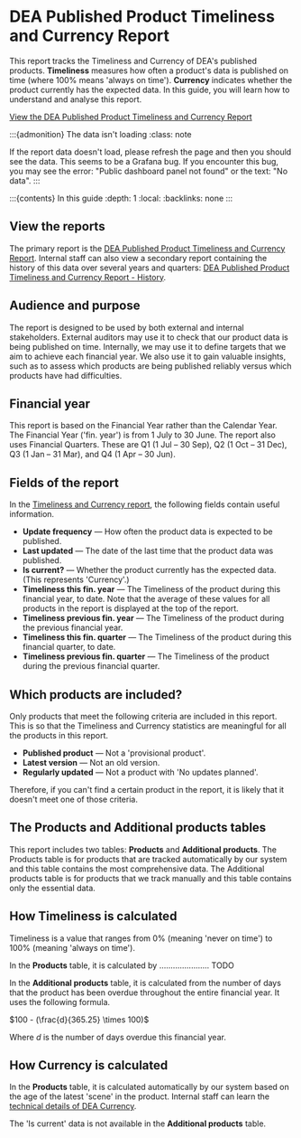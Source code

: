 # DEA Published Product Timeliness and Currency Report

This report tracks the Timeliness and Currency of DEA's published products. **Timeliness** measures how often a product's data is published on time (where 100% means 'always on time'). **Currency** indicates whether the product currently has the expected data. In this guide, you will learn how to understand and analyse this report.

[View the DEA Published Product Timeliness and Currency Report][TimelinessReport]

:::{admonition} The data isn't loading
:class: note

If the report data doesn't load, please refresh the page and then you should see the data. This seems to be a Grafana bug. If you encounter this bug, you may see the error: "Public dashboard panel not found" or the text: "No data".
:::

:::{contents} In this guide
:depth: 1
:local:
:backlinks: none
:::

## View the reports

The primary report is the [DEA Published Product Timeliness and Currency Report][TimelinessReport]. Internal staff can also view a secondary report containing the history of this data over several years and quarters: [DEA Published Product Timeliness and Currency Report - History][HistoryReport].

## Audience and purpose

The report is designed to be used by both external and internal stakeholders. External auditors may use it to check that our product data is being published on time. Internally, we may use it to define targets that we aim to achieve each financial year. We also use it to gain valuable insights, such as to assess which products are being published reliably versus which products have had difficulties.

## Financial year

This report is based on the Financial Year rather than the Calendar Year. The Financial Year ('fin. year') is from 1 July to 30 June. The report also uses Financial Quarters. These are Q1 (1 Jul &ndash; 30 Sep), Q2 (1 Oct &ndash; 31 Dec), Q3 (1 Jan &ndash; 31 Mar), and Q4 (1 Apr &ndash; 30 Jun).

## Fields of the report

In the [Timeliness and Currency report][TimelinessReport], the following fields contain useful information.

* **Update frequency** &mdash; How often the product data is expected to be published.
* **Last updated** &mdash; The date of the last time that the product data was published.
* **Is current?** &mdash; Whether the product currently has the expected data. (This represents 'Currency'.)
* **Timeliness this fin. year** &mdash; The Timeliness of the product during this financial year, to date. Note that the average of these values for all products in the report is displayed at the top of the report.
* **Timeliness previous fin. year** &mdash; The Timeliness of the product during the previous financial year.
* **Timeliness this fin. quarter** &mdash; The Timeliness of the product during this financial quarter, to date.
* **Timeliness previous fin. quarter** &mdash; The Timeliness of the product during the previous financial quarter.

## Which products are included?

Only products that meet the following criteria are included in this report. This is so that the Timeliness and Currency statistics are meaningful for all the products in this report.

* **Published product** &mdash; Not a 'provisional product'.
* **Latest version** &mdash; Not an old version.
* **Regularly updated** &mdash; Not a product with 'No updates planned'.

Therefore, if you can't find a certain product in the report, it is likely that it doesn't meet one of those criteria.

## The Products and Additional products tables

This report includes two tables: **Products** and **Additional products**. The Products table is for products that are tracked automatically by our system and this table contains the most comprehensive data. The Additional products table is for products that we track manually and this table contains only the essential data.

## How Timeliness is calculated

Timeliness is a value that ranges from 0% (meaning 'never on time') to 100% (meaning 'always on time').

In the **Products** table, it is calculated by ...................... TODO

In the **Additional products** table, it is calculated from the number of days that the product has been overdue throughout the entire financial year. It uses the following formula.

$100 - (\frac{d}{365.25} \times 100)$

Where $d$ is the number of days overdue this financial year.

## How Currency is calculated

In the **Products** table, it is calculated automatically by our system based on the age of the latest 'scene' in the product. Internal staff can learn the [technical details of DEA Currency][CurrencyInternalDoc].

The 'Is current' data is not available in the **Additional products** table.

[TimelinessReport]: https://mgmt.sandbox.dea.ga.gov.au/public-dashboards/d22241dbfca54b1fa9f73938ef26e645?orgId=1
[HistoryReport]: https://mgmt.sandbox.dea.ga.gov.au/d/c1674b20-8c8a-4d90-aef2-02796275cf2b/4e57919d-fc9d-59d7-9bd1-aa61d41bcb92?orgId=1
[CurrencyInternalDoc]: https://docs.dev.dea.ga.gov.au/internal_services/reporting-systems/etls/currency.html#sqs-currency
